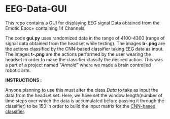 # EEG-Data-GUI

This repo contains a GUI for displaying EEG signal Data obtained from the Emotic Epoc+ containing 14 Channels.

The code **gui.py** uses randomized data in the range of 4100-4300 (range of signal data obtained from the headset while testing). The images **b-.png** are the actions classified by the CNN-based classifier taking EEG data as input. The  images **t-.png** are the actions performed by the user wearing the headset in order to make the classifier classify the desired action. This was a part of a project named *"Armoid"* where we made a brain controlled robotic arm.

**INSTRUCTIONS :**

Anyone planning to use this must alter the class *Data* to take as input the data from the headset set. Here, we have set the window length(number of time steps over which the data is accumulated before passing it through the classifier) to be 150 in order to build the input matrix for the [CNN-based classifier](https://github.com/siddhanthaldar/EEG_based_activity_recognition).

